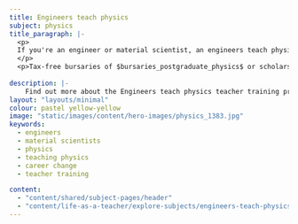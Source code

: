 ```yaml
---
title: Engineers teach physics
subject: physics
title_paragraph: |-
  <p>
  If you're an engineer or material scientist, an engineers teach physics initial teacher training course could be a great start to your teaching journey. By getting into the classroom, you could use your skills and passion to inspire the next generation. 
  </p>
  <p>Tax-free bursaries of $bursaries_postgraduate_physics$ or scholarships of $scholarships_physics$ are available for eligible trainee physics teachers.</p>
  
description: |-
    Find out more about the Engineers teach physics teacher training programme for engineers and material scientists who want to teach physics.
layout: "layouts/minimal"
colour: pastel yellow-yellow
image: "static/images/content/hero-images/physics_1383.jpg"
keywords:
  - engineers
  - material scientists
  - physics
  - teaching physics
  - career change
  - teacher training

content:
  - "content/shared/subject-pages/header"
  - "content/life-as-a-teacher/explore-subjects/engineers-teach-physics/article"
---
```



